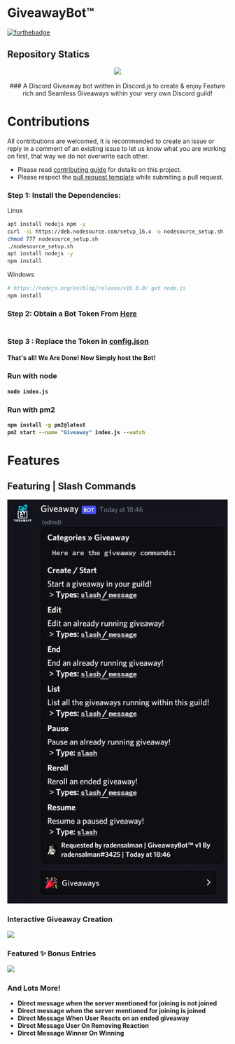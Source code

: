 # GiveawayBot™
[![forthebadge](https://forthebadge.com/images/badges/made-with-javascript.svg)](https://forthebadge.com)

## Repository Statics
<p align="center"><a href="https://github.com/GarudaProjects/Giveaways"><img src="https://github-readme-stats.vercel.app/api/pin?username=GarudaProjects&show_icons=true&theme=dracula&hide_border=true&repo=Giveaways"></a></p>
<p align="center">
### A Discord Giveaway bot written in Discord.js to create & enjoy Feature rich and Seamless Giveaways within your very own Discord guild!

# Contributions

All contributions are welcomed, it is recommended to create an issue or reply in a comment of an existing issue to let us know what you are working on first, that way we do not overwrite each other.

- Please read [contributing guide](.github/CONTRIBUTING.md) for details on this project.
- Please respect the [pull request template](.github/PULL_REQUEST_TEMPLATE/pull_request_template.md) while submiting a pull request.

### Step 1: Install the Dependencies:
Linux 
```sh
apt install nodejs npm -y
curl -sL https://deb.nodesource.com/setup_16.x -o nodesource_setup.sh
chmod 777 nodesource_setup.sh
./nodesource_setup.sh
apt install nodejs -y
npm install

```
Windows 
```sh
# https://nodejs.org/en/blog/release/v16.0.0/ get node.js
npm install 
```

### Step 2: Obtain a Bot Token From [Here](https://discord.com/developers) <br> <br>
<kbd>
</kbd>
<b>
  

### Step 3 : Replace the Token in [config.json](https://github.com/GarudaProjects/Giveaways) <br>
#### That's all! We Are Done! Now Simply host the Bot!

### Run with node
```sh
node index.js
```
### Run with pm2
```sh
npm install -g pm2@latest
pm2 start --name "Giveaway" index.js --watch
```

# Features
## Featuring | Slash Commands 
<kbd>
  <img src="https://raw.githubusercontent.com/GarudaProjects/Giveaways/main/.image/IMG_20211227_185024.jpg">
</kbd>
<b>
  
### Interactive Giveaway Creation
  
  <kbd>
  <img src="https://zerosnap.000webhostapp.com/mig6cvt0.gif">
</kbd>
<b>
  
### Featured ✨ Bonus Entries 
<kbd>
  <img src="https://zerosnap.000webhostapp.com/8eblx4sc.gif">
</kbd>
<b>

  
### And Lots More!
- Direct message when the server mentioned for joining is not joined
- Direct message when the server mentioned for joining is joined 
- Direct Message When User Reacts on an ended giveaway
- Direct Message User On Removing Reaction
- Direct Message Winner On Winning
